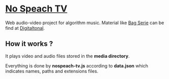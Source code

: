 # **[No Speach TV](http://beta.digitaltonal.com/nospeach-tv)**

Web audio-video project for algorithm music. Material like [Bag Serie](https://series.digitaltonal.com) can be find at [Digitaltonal](https://digitaltonal.com). 


## How it works ?

It plays video and audio files stored in the **media directory**. 

Everything is done by **nospeach-tv.js** according to **data.json** which indicates names, paths and extensions files.

